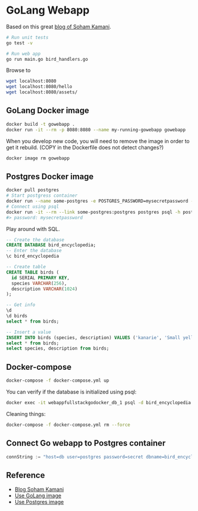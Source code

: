 # GoLang Webapp

Based on this great [blog of Soham Kamani](https://www.sohamkamani.com/blog/2017/09/13/how-to-build-a-web-application-in-golang/).

```bash
# Run unit tests
go test -v

# Run web app
go run main.go bird_handlers.go
```

Browse to

```bash
wget localhost:8080
wget localhost:8080/hello
wget localhost:8080/assets/
```

## GoLang Docker image

```bash
docker build -t gowebapp .
docker run -it --rm -p 8080:8080 --name my-running-gowebapp gowebapp
```

When you develop new code, you will need to remove the image in order to get it rebuild. (COPY in the Dockerfile does not detect changes?)

```bash
docker image rm gowebapp
```

## Postgres Docker image

```bash
docker pull postgres
# Start postgress container
docker run --name some-postgres -e POSTGRES_PASSWORD=mysecretpassword -d postgres
# Connect using psql
docker run -it --rm --link some-postgres:postgres postgres psql -h postgres -U postgres
#> password: mysecretpassword
```

Play around with SQL.

```sql
-- Create the database
CREATE DATABASE bird_encyclopedia;
-- Enter the database
\c bird_encyclopedia

-- Create table
CREATE TABLE birds (
  id SERIAL PRIMARY KEY,
  species VARCHAR(256),
  description VARCHAR(1024)
);

-- Get info
\d
\d birds
select * from birds;

-- Insert a value
INSERT INTO birds (species, description) VALUES ('kanarie', 'Small yellow brid');
select * from birds;
select species, description from birds;
```

## Docker-compose

```bash
docker-compose -f docker-compose.yml up
```

You can verify if the database is initialized using psql:

```bash
docker exec -it webappfullstackgodocker_db_1 psql -d bird_encyclopedia -U postgres -c "select * from birds;"
```

Cleaning things:

```bash
docker-compose -f docker-compose.yml rm --force
```

## Connect Go webapp to Postgres container

```go
connString := "host=db user=postgres password=secret dbname=bird_encyclopedia sslmode=disable"
```

## Reference

- [Blog Soham Kamani](https://www.sohamkamani.com/blog/2017/09/13/how-to-build-a-web-application-in-golang/)
- [Use GoLang image](https://hub.docker.com/_/golang/)
- [Use Postgres image](https://hub.docker.com/_/postgres/)
